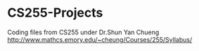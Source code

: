# CS255-Projects
Coding files from CS255 under Dr.Shun Yan Chueng
http://www.mathcs.emory.edu/~cheung/Courses/255/Syllabus/

